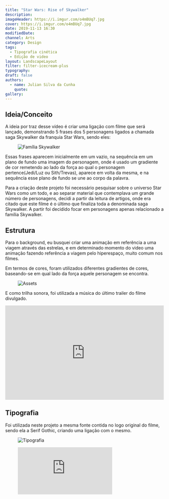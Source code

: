 ```yaml
---
title: "Star Wars: Rise of Skywalker"
description:
imageHeader: https://i.imgur.com/o4mBUq7.jpg
cover: https://i.imgur.com/o4mBUq7.jpg
date: 2019-11-13 16:30
modifiedDate:
channel: Arts
category: Design
tags:
  - Tipografia cinética
  - Edição de video
layout: LandscapeLayout
filter: filter-icecream-plus
typography:
draft: false
authors:
  - name: Julian Silva da Cunha
    quote:
gallery:
---
```


## Ideia/Conceito

A ideia por traz desse vídeo é criar uma ligação com filme que será lançado, demonstrando 5 frases dos 5 personagens ligados a chamada saga Skywalker da franquia Star Wars, sendo eles:

<figure>
  <img src="https://i.imgur.com/YXbezpC.jpg" alt="Família Skywalker" className="max-w-none mx-auto block" />
</figure>

Essas frases aparecem inicialmente em um vazio, na sequência em um plano de fundo uma imagem do personagem, onde é usado um gradiente de cor remetendo ao lado da força ao qual o personagem pertence(Jedi/Luz ou Sith/Trevas), aparece em volta da mesma, e na sequência esse plano de fundo se une ao corpo da palavra.

Para a criação deste projeto foi necessário pesquisar sobre o universo Star Wars como um todo, e ao separar material que contemplava um grande número de personagens, decidi a partir da leitura de artigos, onde era citado que este filme é o último que finaliza toda a denominada saga Skywalker. A partir foi decidido focar em personagens apenas relacionado a família Skywalker.

## Estrutura

Para o background, eu busquei criar uma animação em referência a uma viagem através das estrelas, e em determinado momento do video uma animação fazendo referência a viagem pelo hiperespaço, muito comum nos filmes.

Em termos de cores, foram utilizados diferentes gradientes de cores, baseando-se em qual lado da força aquele personagem se encontra.

<figure>
  <img src="https://i.imgur.com/0Lx9GUA.jpg" alt="Assets" className="max-w-none mx-auto block" />
</figure>

E como trilha sonora, foi utilizada a música do último trailer do filme divulgado.

<iframe className="mb-4" width="100%" height="300" scrolling="no" frameborder="no" allow="autoplay" src="https://w.soundcloud.com/player/?url=https%3A//api.soundcloud.com/tracks/700531429&color=%23ff5500&auto_play=false&hide_related=false&show_comments=true&show_user=true&show_reposts=false&show_teaser=true&visual=true"></iframe>

## Tipografia

Foi utilizada neste projeto a mesma fonte contida no logo original do filme, sendo ela a Serif Gothic, criando uma ligação com o mesmo.

<figure>
  <img src="https://i.imgur.com/uBKdlZM.jpg" alt="Tipografia" className="max-w-none mx-auto block" />
</figure>

 <figure className="ratio ratio-16x9 mb-4">
                <iframe
                  className="embed-responsive-item shadow-image"
                  src="https://www.youtube.com/embed/MxmIoHXKybI"
                  frameborder="0"
                  allow="accelerometer; autoplay; encrypted-media; gyroscope; picture-in-picture"
                  allowfullscreen
                ></iframe>
              </figure>
